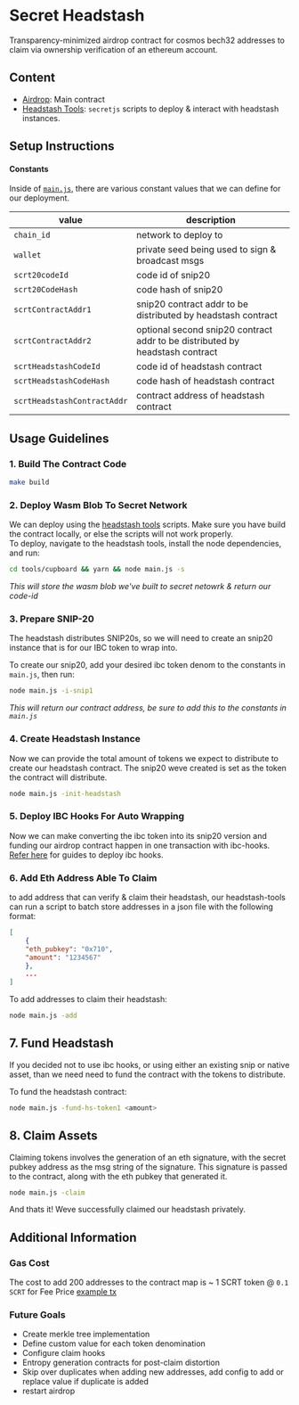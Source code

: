 #  Secret Headstash

Transparency-minimized airdrop contract for cosmos bech32 addresses to claim via ownership verification of an ethereum account.

## Content

- [Airdrop](./contract/airdrop/): Main contract 
- [Headstash Tools](./tools/headstash/README.md): `secretjs` scripts to deploy & interact with headstash instances.


## Setup Instructions

#### Constants
Inside of [`main.js`](./tools/headstash/main.js), there are various constant values that we can define for our deployment.

| value | description| 
|-|-|
| `chain_id` | network to deploy to |
| `wallet` | private seed being used to sign & broadcast msgs |
| `scrt20codeId` | code id of snip20 |
| `scrt20CodeHash` | code hash of snip20 |
| `scrtContractAddr1` | snip20 contract addr to be distributed by headstash contract |
| `scrtContractAddr2` | optional second snip20 contract addr to be distributed by headstash contract |
| `scrtHeadstashCodeId` | code id of headstash contract |
| `scrtHeadstashCodeHash` | code hash of headstash contract |
| `scrtHeadstashContractAddr` | contract address of headstash contract |


## Usage Guidelines 
### 1. Build The Contract Code 
```sh
make build
```
### 2. Deploy Wasm Blob To Secret Network 
We can deploy using the [headstash tools](./tools/headstash/) scripts. Make sure you have build the contract locally, or else the scripts will not work properly.\
To deploy, navigate to the headstash tools, install the node dependencies, and run:
```sh
cd tools/cupboard && yarn && node main.js -s
```
*This will store the wasm blob we've built to secret netowrk & return our code-id*

### 3. Prepare SNIP-20
The headstash distributes SNIP20s, so we will need to create an snip20 instance that is for our IBC token to wrap into.

To create our snip20, add your desired ibc token denom to the constants in `main.js`, then run:
```sh
node main.js -i-snip1
```
*This will return our contract address, be sure to add this to the constants in `main.js`*

### 4. Create Headstash Instance
Now we can provide the total amount of tokens we expect to distribute to create our headstash contract. The snip20 weve created is set as the token the contract will distribute.
```sh
node main.js -init-headstash
```

### 5. Deploy IBC Hooks For Auto Wrapping
Now we can make converting the ibc token into its snip20 version and funding our airdrop contract happen in one transaction with ibc-hooks. [Refer here](./IBC_HOOKS.md) for guides to deploy ibc hooks.


### 6. Add Eth Address Able To Claim 
to add address that can verify & claim their headstash, our headstash-tools can run a script to batch store addresses in a json file with the following format:
```json
[
    {
    "eth_pubkey": "0x710",
    "amount": "1234567"
    },
    ...
]
```

To add addresses to claim their headstash:
```sh
node main.js -add
```

## 7. Fund Headstash 
If you decided not to use ibc hooks, or using either an existing snip or native asset, than we need need to fund the contract with the tokens to distribute.

To fund the headstash contract:
```sh
node main.js -fund-hs-token1 <amount>
```

## 8. Claim Assets
Claiming tokens involves the generation of an eth signature, with the secret pubkey address as the msg string of the signature. This signature is passed to the contract, along with the eth pubkey that generated it. 

```sh
node main.js -claim
```

And thats it! Weve successfully claimed our headstash privately.


## Additional Information 
### Gas Cost 
The cost to add 200 addresses to the contract map is  ~ 1 SCRT token @ `0.1 SCRT` for Fee Price  [example tx](https://testnet.ping.pub/secret/tx/C54BBEBE5360E98E200DDDA21E69278A05A11C342EDA8798011CA10BB8F0C320)

### Future Goals
- Create merkle tree implementation 
- Define custom value for each token denomination 
- Configure claim hooks 
- Entropy generation contracts for post-claim distortion
- Skip over duplicates when adding new addresses, add config to add or replace value if duplicate is added
- restart airdrop